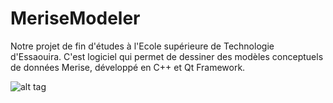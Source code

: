 MeriseModeler
=============

Notre projet de fin d'études à l'Ecole supérieure de Technologie d'Essaouira.
C'est logiciel qui permet de dessiner des modèles conceptuels de données
Merise, développé en C++ et Qt Framework.

![alt tag](https://bitbucket.org/ybouhjira/merisemodeler/raw/961c0f91e27ce683f0615d2e179faf6605eb8fe1/screenshot.png)
